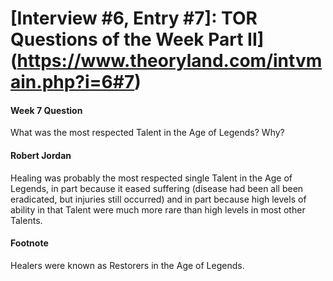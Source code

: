 # [Interview #6, Entry #7]: TOR Questions of the Week Part II](https://www.theoryland.com/intvmain.php?i=6#7)

#### Week 7 Question

What was the most respected Talent in the Age of Legends? Why?

#### Robert Jordan

Healing was probably the most respected single Talent in the Age of Legends, in part because it eased suffering (disease had been all been eradicated, but injuries still occurred) and in part because high levels of ability in that Talent were much more rare than high levels in most other Talents.

#### Footnote

Healers were known as Restorers in the Age of Legends.

